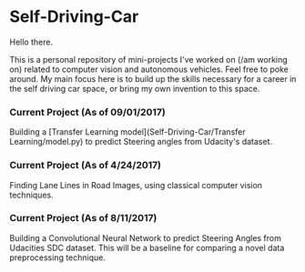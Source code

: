 
# Self-Driving-Car

Hello there. 

This is a personal repository of mini-projects I've worked on (/am working on) related to computer vision and autonomous vehicles. Feel free to poke around. My main focus here is to build up the skills necessary for a career in the self driving car space, or bring my own invention to this space.

### Current Project (As of 09/01/2017)
Building a [Transfer Learning model](Self-Driving-Car/Transfer Learning/model.py) to predict Steering angles from Udacity's dataset.

### Current Project (As of 4/24/2017)
Finding Lane Lines in Road Images, using classical computer vision techniques.

### Current Project (As of 8/11/2017)
Building a Convolutional Neural Network to predict Steering Angles from Udacities SDC dataset. This will be a baseline for comparing a novel data preprocessing technique.
